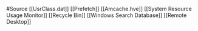 #Source
[[UsrClass.dat]]
[[Prefetch]]
[[Amcache.hve]]
[[System Resource Usage Monitor]]
[[Recycle Bin]]
[[Windows Search Database]]
[[Remote Desktop]]


